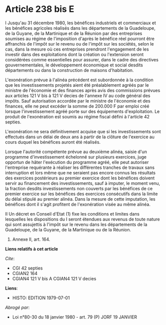 # Article 238 bis E

I Jusqu'au 31 décembre 1980, les bénéfices industriels et commerciaux et les bénéfices agricoles réalisés dans les
départements de la Guadeloupe, de la Guyane, de la Martinique et de la Réunion par des entreprises soumises au régime de
l'imposition d'après le bénéfice réel pourront être affranchis de l'impôt sur le revenu ou de l'impôt sur les sociétés, selon
le cas, dans la mesure où ces entreprises prendront l'engagement de les investir dans des exploitations dont la création ou
l'extension seront considérées comme essentielles pour assurer, dans le cadre des directives gouvernementales, le
développement économique et social desdits départements ou dans la construction de maisons d'habitation.

L'exonération prévue à l'alinéa précédent est subordonnée à la condition que les investissements projetés aient été
préalablement agréés par le ministre de l'économie et des finances après avis des commissions prévues aux articles 121 V bis
à 121 V decies de l'annexe IV au code général des impôts. Sauf autorisation accordée par le ministre de l'économie et des
finances, elle ne peut excéder la somme de 200.000 F par emploi créé lorsque l'investissement agréé porte sur des équipements
d'exploitation. Le produit de l'exonération est soumis au régime fiscal défini à l'article 42 septies.

L'exonération ne sera définitivement acquise que si les investissements sont effectués dans un délai de deux ans à partir de
la clôture de l'exercice au cours duquel les bénéfices auront été réalisés.

Lorsque l'autorité compétente prévue au deuxième alinéa, saisie d'un programme d'investissement échelonné sur plusieurs
exercices, juge opportun de hâter l'exécution du programme agréé, elle peut autoriser l'entreprise requérante à réaliser les
différentes tranches de travaux sans interruption et lors même que ne seraient pas encore connus les résultats des exercices
postérieurs au premier exercice dont les bénéfices doivent servir au financement des investissements, sauf à imputer, le
moment venu, la fraction desdits investissements non couverts par les bénéfices de ce premier exercice sur les bénéfices des
exercices consécutifs dans la limite du délai stipulé au premier alinéa. Dans la mesure de cette imputation, les bénéfices
dont il s'agit profitent de l'exonération visée au même alinéa.

II Un décret en Conseil d'Etat (1) fixe les conditions et limites dans lesquelles les dispositions du I seront étendues aux
revenus de toute nature qui sont assujettis à l'impôt sur le revenu dans les départements de la Guadeloupe, de la Guyane, de
la Martinique ou de la Réunion.

1) Annexe II, art. 164.

**Liens relatifs à cet article**

_Cite_:

  - CGI 42 septies
  - CGIAN2 164
  - CGIAN4 121 V bis A CGIAN4 121 V decies

**Liens**:

  - HISTO: EDITION 1979-07-01

_Abrogé par_:

  - Loi n°80-30 du 18 janvier 1980 - art. 79 (P) JORF 19 JANVIER
